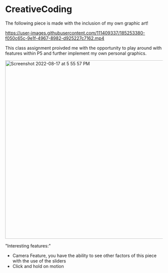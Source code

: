 # CreativeCoding
The following piece is made with the inclusion of my own graphic art!

https://user-images.githubusercontent.com/111409337/185253380-f050c65c-9e1f-4967-8982-d925227c7162.mp4

This class assignment proivded me with the opportunity to play around with features within P5 and further implement my own personal graphics.

<img width="569" alt="Screenshot 2022-08-17 at 5 55 57 PM" src="https://user-images.githubusercontent.com/111409337/185253954-bdcfdac6-3bf4-4f04-952f-0fc6c241b6e9.png">

"Interesting features:"
- Camera Feature, you have the ability to see other factors of this piece with the use of the sliders
- Click and hold on motion



